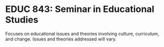 # EDUC 843: Seminar in Educational Studies

Focuses on educational issues and theories involving culture, curriculum, and change. Issues and theories addressed will vary.